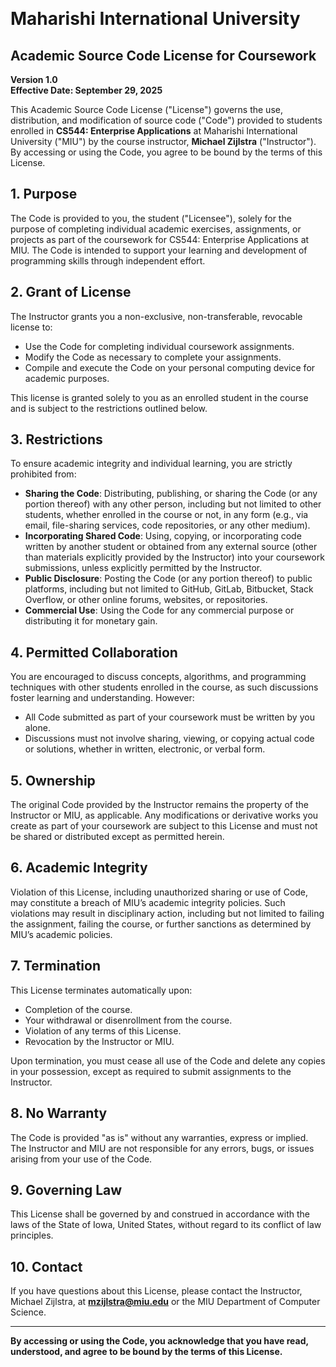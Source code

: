 ​​​​​​​​​​​​​​​​​​​​​‌‌​​‌​​‌‌​​
# Maharishi International University  
## Academic Source Code License for Coursework

**Version 1.0**  
**Effective Date: September 29, 2025**

This Academic Source Code License ("License") governs the use, distribution, and modification of source code ("Code") provided to students enrolled in **CS544: Enterprise Applications** at Maharishi International University ("MIU") by the course instructor, **Michael Zijlstra** ("Instructor"). By accessing or using the Code, you agree to be bound by the terms of this License.

## 1. Purpose
The Code is provided to you, the student ("Licensee"), solely for the purpose of completing individual academic exercises, assignments, or projects as part of the coursework for CS544: Enterprise Applications at MIU. The Code is intended to support your learning and development of programming skills through independent effort.

## 2. Grant of License
The Instructor grants you a non-exclusive, non-transferable, revocable license to:
- Use the Code for completing individual coursework assignments.
- Modify the Code as necessary to complete your assignments.
- Compile and execute the Code on your personal computing device for academic purposes.

This license is granted solely to you as an enrolled student in the course and is subject to the restrictions outlined below.

## 3. Restrictions
To ensure academic integrity and individual learning, you are strictly prohibited from:
- **Sharing the Code**: Distributing, publishing, or sharing the Code (or any portion thereof) with any other person, including but not limited to other students, whether enrolled in the course or not, in any form (e.g., via email, file-sharing services, code repositories, or any other medium).
- **Incorporating Shared Code**: Using, copying, or incorporating code written by another student or obtained from any external source (other than materials explicitly provided by the Instructor) into your coursework submissions, unless explicitly permitted by the Instructor.
- **Public Disclosure**: Posting the Code (or any portion thereof) to public platforms, including but not limited to GitHub, GitLab, Bitbucket, Stack Overflow, or other online forums, websites, or repositories.
- **Commercial Use**: Using the Code for any commercial purpose or distributing it for monetary gain.

## 4. Permitted Collaboration
You are encouraged to discuss concepts, algorithms, and programming techniques with other students enrolled in the course, as such discussions foster learning and understanding. However:
- All Code submitted as part of your coursework must be written by you alone.
- Discussions must not involve sharing, viewing, or copying actual code or solutions, whether in written, electronic, or verbal form.

## 5. Ownership
The original Code provided by the Instructor remains the property of the Instructor or MIU, as applicable. Any modifications or derivative works you create as part of your coursework are subject to this License and must not be shared or distributed except as permitted herein.

## 6. Academic Integrity
Violation of this License, including unauthorized sharing or use of Code, may constitute a breach of MIU’s academic integrity policies. Such violations may result in disciplinary action, including but not limited to failing the assignment, failing the course, or further sanctions as determined by MIU’s academic policies.

## 7. Termination
This License terminates automatically upon:
- Completion of the course.
- Your withdrawal or disenrollment from the course.
- Violation of any terms of this License.
- Revocation by the Instructor or MIU.

Upon termination, you must cease all use of the Code and delete any copies in your possession, except as required to submit assignments to the Instructor.

## 8. No Warranty
The Code is provided "as is" without any warranties, express or implied. The Instructor and MIU are not responsible for any errors, bugs, or issues arising from your use of the Code.

## 9. Governing Law
This License shall be governed by and construed in accordance with the laws of the State of Iowa, United States, without regard to its conflict of law principles.

## 10. Contact
If you have questions about this License, please contact the Instructor, Michael Zijlstra, at **mzijlstra@miu.edu** or the MIU Department of Computer Science.

---

**By accessing or using the Code, you acknowledge that you have read, understood, and agree to be bound by the terms of this License.**
